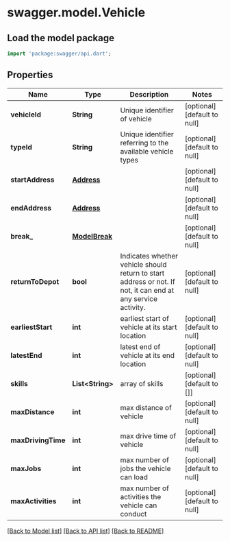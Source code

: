 # swagger.model.Vehicle

## Load the model package
```dart
import 'package:swagger/api.dart';
```

## Properties
Name | Type | Description | Notes
------------ | ------------- | ------------- | -------------
**vehicleId** | **String** | Unique identifier of vehicle | [optional] [default to null]
**typeId** | **String** | Unique identifier referring to the available vehicle types | [optional] [default to null]
**startAddress** | [**Address**](Address.md) |  | [optional] [default to null]
**endAddress** | [**Address**](Address.md) |  | [optional] [default to null]
**break_** | [**ModelBreak**](ModelBreak.md) |  | [optional] [default to null]
**returnToDepot** | **bool** | Indicates whether vehicle should return to start address or not. If not, it can end at any service activity. | [optional] [default to null]
**earliestStart** | **int** | earliest start of vehicle at its start location | [optional] [default to null]
**latestEnd** | **int** | latest end of vehicle at its end location | [optional] [default to null]
**skills** | **List&lt;String&gt;** | array of skills | [optional] [default to []]
**maxDistance** | **int** | max distance of vehicle | [optional] [default to null]
**maxDrivingTime** | **int** | max drive time of vehicle | [optional] [default to null]
**maxJobs** | **int** | max number of jobs the vehicle can load | [optional] [default to null]
**maxActivities** | **int** | max number of activities the vehicle can conduct | [optional] [default to null]

[[Back to Model list]](../README.md#documentation-for-models) [[Back to API list]](../README.md#documentation-for-api-endpoints) [[Back to README]](../README.md)


